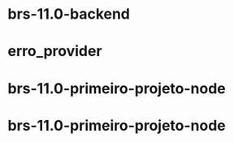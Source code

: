 # brs-11.0-backend
# erro_provider
# brs-11.0-primeiro-projeto-node
# brs-11.0-primeiro-projeto-node
